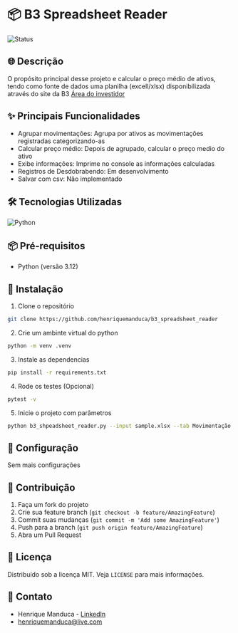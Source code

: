 # 📦 B3 Spreadsheet Reader

![Status](https://img.shields.io/badge/Status-Em%20Desenvolvimento-yellow)

## 🌐 Descrição

O propósito principal desse projeto e calcular o preço médio de ativos, tendo como fonte de dados uma planilha (excell/xlsx) disponibilizada através do site da B3 [Área do investidor](https://www.investidor.b3.com.br/login)

## ✨ Principais Funcionalidades

- Agrupar movimentações: Agrupa por ativos as movimentações registradas categorizando-as
- Calcular preço médio: Depois de agrupado, calcular o preço medio do ativo
- Exibe informações: Imprime no console as informações calculadas
- Registros de Desdobrabendo: Em desenvolvimento
- Salvar com csv: Não implementado

## 🛠️ Tecnologias Utilizadas

![Python](https://img.shields.io/badge/Python-3776AB?style=for-the-badge&logo=python&logoColor=white)

## 📦 Pré-requisitos

- Python (versão 3.12)

## 🚀 Instalação

1. Clone o repositório
```bash
git clone https://github.com/henriquemanduca/b3_spreadsheet_reader
```

2. Crie um ambinte virtual do python
```bash
python -m venv .venv
```

3. Instale as dependencias
```bash
pip install -r requirements.txt
```

4. Rode os testes (Opcional)
```bash
pytest -v
```

5. Inicie o projeto com parâmetros
```bash
python b3_shpeadsheet_reader.py --input sample.xlsx --tab Movimentação --output report.txt
```

## 🔧 Configuração

Sem mais configurações

## 🤝 Contribuição

1. Faça um fork do projeto
2. Crie sua feature branch (`git checkout -b feature/AmazingFeature`)
3. Commit suas mudanças (`git commit -m 'Add some AmazingFeature'`)
4. Push para a branch (`git push origin feature/AmazingFeature`)
5. Abra um Pull Request

## 📄 Licença

Distribuído sob a licença MIT. Veja `LICENSE` para mais informações.

## 📧 Contato

- Henrique Manduca - [LinkedIn](https://linkedin.com/in/henrique-manduca)
- henriquemanduca@live.com
